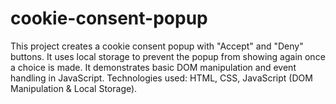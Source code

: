 # cookie-consent-popup
This project creates a cookie consent popup with "Accept" and "Deny" buttons. It uses local storage to prevent the popup from showing again once a choice is made. It demonstrates basic DOM manipulation and event handling in JavaScript.  Technologies used: HTML, CSS, JavaScript (DOM Manipulation &amp; Local Storage).
